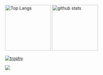 <p align="left"> 
  <img alt="Top Langs" height="150px" src="https://github-readme-stats.vercel.app/api/top-langs/?username=Okarin-K&layout=compact&count_private=true&show_icons=true&theme=cobalt" />
  <img alt="github stats" height="150px" src="https://github-readme-stats.vercel.app/api?username=Okarin-K&count_private=true&show_icons=true&show_icons=true&theme=cobalt" />
</p>

[![trophy](https://github-profile-trophy.vercel.app/?username=Okarin-K&theme=algolia&column=7
)](https://github.com/ryo-ma/github-profile-trophy)
  
![](https://github-profile-summary-cards.vercel.app/api/cards/profile-details?username=Okarin-K&theme=monokai)
